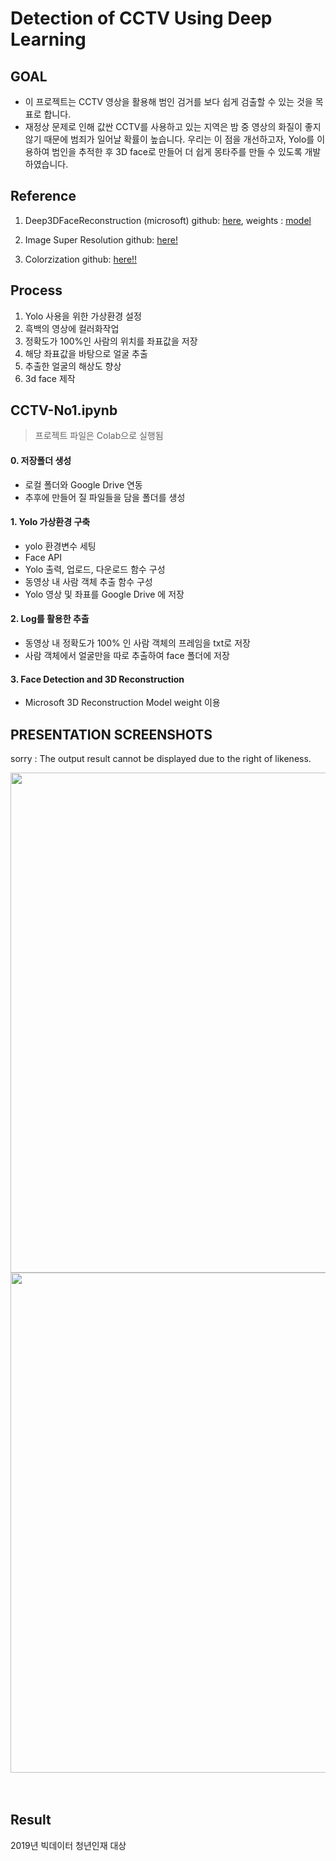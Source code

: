 # Detection of CCTV Using Deep Learning


GOAL
-----
* 이 프로젝트는 CCTV 영상을 활용해 범인 검거를 보다 쉽게 검출할 수 있는 것을 목표로 합니다.
* 재정상 문제로 인해 값싼 CCTV를 사용하고 있는 지역은 밤 중 영상의 화질이 좋지 않기 때문에 범죄가 일어날 확률이 높습니다. 우리는 이 점을 개선하고자, Yolo를 이용하여 범인을 추적한 후 3D face로 만들어 더 쉽게 몽타주를 만들 수 있도록 개발하였습니다.

Reference
----

1. Deep3DFaceReconstruction (microsoft) github: [here], weights : [model]

[here]: https://github.com/microsoft/Deep3DFaceReconstruction

[model]:https://faces.dmi.unibas.ch/bfm/

2. Image Super Resolution github: [here!]

[here!]:https://github.com/idealo/image-super-resolution

3. Colorzization github: [here!!]

[here!!]:https://github.com/jantic/DeOldify


Process
----

1. Yolo 사용을 위한 가상환경 설정
2. 흑백의 영상에 컬러화작업
3. 정확도가 100%인 사람의 위치를 좌표값을 저장
4. 해당 좌표값을 바탕으로 얼굴 추출
5. 추출한 얼굴의 해상도 향상
6. 3d face 제작


CCTV-No1.ipynb
----
> 프로젝트 파일은 Colab으로 실행됨

#### 0. 저장폴더 생성
- 로컬 폴더와 Google Drive 연동
- 추후에 만들어 질 파일들을 담을 폴더를 생성

#### 1. Yolo 가상환경 구축
- yolo 환경변수 세팅
- Face API 
- Yolo 출력, 업로드, 다운로드 함수 구성
- 동영상 내 사람 객체 추출 함수 구성
- Yolo 영상 및 좌표를 Google Drive 에 저장


#### 2. Log를 활용한 추출
- 동영상 내 정확도가 100% 인 사람 객체의 프레임을 txt로 저장
- 사람 객체에서 얼굴만을 따로 추출하여 face 폴더에 저장

#### 3. Face Detection and 3D Reconstruction
- Microsoft 3D Reconstruction Model weight 이용




PRESENTATION SCREENSHOTS
--------
sorry : The output result cannot be displayed due to the right of likeness.

<div>
<img width="800" src="https://user-images.githubusercontent.com/39688690/72540921-f7c74a80-38c4-11ea-97af-b88d33a8971f.png">
</div> 

<div>
<img width="800" src="https://user-images.githubusercontent.com/39688690/72540926-fa29a480-38c4-11ea-8be8-eb5b1de1bb3d.png">
</div> 

</br>
</br>

Result
------

2019년 빅데이터 청년인재 대상

</br>
</br>


